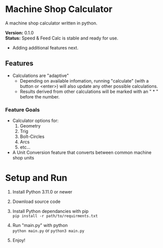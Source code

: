 # Machine Shop Calculator
A machine shop calculator written in python.

**Version:** 0.1.0  
**Status:** Speed & Feed Calc is stable and ready for use.
- Adding additional features next.

## Features
- Calculations are "adaptive"
    - Depending on available infomation, running "calculate" (with a button or \<enter>) will also update any other possible calculations.
    - Results derived from other calculations will be marked with an " * " before the number.

### Feature Goals
- Calculator options for:
    1. Geometry
    2. Trig
    3. Bolt-Circles
    4. Arcs
    5. etc...
- A Unit Conversion feature that converts between common machine shop units

# Setup and Run
1. Install Python 3.11.0 or newer
2. Download source code
3. Install Python dependancies with pip  
    `pip install -r path/to/requirments.txt`

4. Run "main.py" with python  
    `python main.py`
or
    `python3 main.py`

5. Enjoy!

